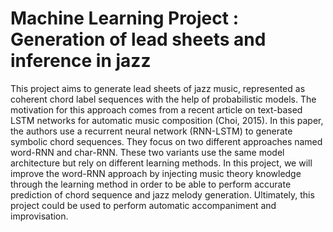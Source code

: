# Machine Learning Project : Generation of lead sheets and inference in jazz

This project aims to generate lead sheets of jazz music, represented as coherent chord label sequences with the help of probabilistic models. The motivation for this approach comes from a recent article on text-based LSTM networks for automatic music composition (Choi, 2015). In this paper, the authors use a recurrent neural network (RNN-LSTM) to generate symbolic chord sequences. They focus on two different approaches named word-RNN and char-RNN. These two variants use the same model architecture but rely on different learning methods. In this project, we will improve the word-RNN approach by injecting music theory knowledge through the learning method in order to be able to perform accurate prediction of chord sequence and jazz melody generation. 
Ultimately, this project could be used to perform automatic accompaniment and improvisation.
